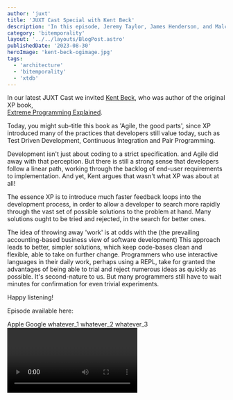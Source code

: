 ```yaml
---
author: 'juxt'
title: 'JUXT Cast Special with Kent Beck'
description: 'In this episode, Jeremy Taylor, James Henderson, and Malcolm Sparks are joined by Kent Beck to discuss programming, bitemporality and much more.'
category: 'bitemporality'
layout: '../../layouts/BlogPost.astro'
publishedDate: '2023-08-30'
heroImage: 'kent-beck-ogimage.jpg'
tags:
  - 'architecture'
  - 'bitemporality'
  - 'xtdb'
---
```


In our latest JUXT Cast we invited <a href='https://en.wikipedia.org/wiki/Kent_Beck' target='_blank'>Kent Beck</a>, who was author of the original XP book, <a href='https://www.amazon.co.uk/Extreme-Programming-Explained-Embrace-Change/dp/0321278658' target='_blank'><br> Extreme Programming Explained</a>.

Today, you might sub-title this book as 'Agile, the good parts', since XP introduced many of the practices that developers still value today, such as Test Driven Development, Continuous Integration and Pair Programming.

Development isn't just about coding to a strict specification. and Agile did away with that perception. But there is still a strong sense that developers follow a linear path, working through the backlog of end-user requirements to implementation. And yet, Kent argues that wasn't what XP was about at all!

The essence XP is to introduce much faster feedback loops into the development process, in order to allow a developer to search more rapidly through the vast set of possible solutions to the problem at hand. Many solutions ought to be tried and rejected, in the search for better ones.

The idea of throwing away 'work' is at odds with the (the prevailing accounting-based business view of software development)
This approach leads to better, simpler solutions, which keep code-bases clean and flexible, able to take on further change.
Programmers who use interactive languages in their daily work, perhaps using a REPL, take for granted the advantages of being able to trial and reject numerous ideas as quickly as possible. It's second-nature to us. But many programmers still have to wait minutes for confirmation for even trivial experiments.

Happy listening!

Episode available here:

Apple <link>
Google <link>
whatever_1 <link>
whatever_2<link>
whatever_3 <link>
<video embedded from YT>
